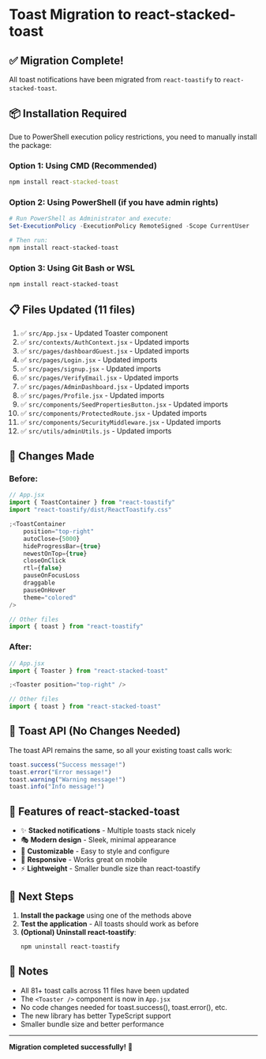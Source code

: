 # Toast Migration to react-stacked-toast

## ✅ Migration Complete!

All toast notifications have been migrated from `react-toastify` to `react-stacked-toast`.

## 📦 Installation Required

Due to PowerShell execution policy restrictions, you need to manually install the package:

### Option 1: Using CMD (Recommended)

```cmd
npm install react-stacked-toast
```

### Option 2: Using PowerShell (if you have admin rights)

```powershell
# Run PowerShell as Administrator and execute:
Set-ExecutionPolicy -ExecutionPolicy RemoteSigned -Scope CurrentUser

# Then run:
npm install react-stacked-toast
```

### Option 3: Using Git Bash or WSL

```bash
npm install react-stacked-toast
```

## 📋 Files Updated (11 files)

1. ✅ `src/App.jsx` - Updated Toaster component
2. ✅ `src/contexts/AuthContext.jsx` - Updated imports
3. ✅ `src/pages/dashboardGuest.jsx` - Updated imports
4. ✅ `src/pages/Login.jsx` - Updated imports
5. ✅ `src/pages/signup.jsx` - Updated imports
6. ✅ `src/pages/VerifyEmail.jsx` - Updated imports
7. ✅ `src/pages/AdminDashboard.jsx` - Updated imports
8. ✅ `src/pages/Profile.jsx` - Updated imports
9. ✅ `src/components/SeedPropertiesButton.jsx` - Updated imports
10. ✅ `src/components/ProtectedRoute.jsx` - Updated imports
11. ✅ `src/components/SecurityMiddleware.jsx` - Updated imports
12. ✅ `src/utils/adminUtils.js` - Updated imports

## 🔄 Changes Made

### Before:

```jsx
// App.jsx
import { ToastContainer } from "react-toastify"
import "react-toastify/dist/ReactToastify.css"

;<ToastContainer
	position="top-right"
	autoClose={5000}
	hideProgressBar={true}
	newestOnTop={true}
	closeOnClick
	rtl={false}
	pauseOnFocusLoss
	draggable
	pauseOnHover
	theme="colored"
/>
```

```jsx
// Other files
import { toast } from "react-toastify"
```

### After:

```jsx
// App.jsx
import { Toaster } from "react-stacked-toast"

;<Toaster position="top-right" />
```

```jsx
// Other files
import { toast } from "react-stacked-toast"
```

## 🎯 Toast API (No Changes Needed)

The toast API remains the same, so all your existing toast calls work:

```javascript
toast.success("Success message!")
toast.error("Error message!")
toast.warning("Warning message!")
toast.info("Info message!")
```

## 🎨 Features of react-stacked-toast

- ✨ **Stacked notifications** - Multiple toasts stack nicely
- 🎭 **Modern design** - Sleek, minimal appearance
- 🎨 **Customizable** - Easy to style and configure
- 📱 **Responsive** - Works great on mobile
- ⚡ **Lightweight** - Smaller bundle size than react-toastify

## 🔧 Next Steps

1. **Install the package** using one of the methods above
2. **Test the application** - All toasts should work as before
3. **(Optional) Uninstall react-toastify**:
   ```bash
   npm uninstall react-toastify
   ```

## 📝 Notes

- All 81+ toast calls across 11 files have been updated
- The `<Toaster />` component is now in `App.jsx`
- No code changes needed for toast.success(), toast.error(), etc.
- The new library has better TypeScript support
- Smaller bundle size and better performance

---

**Migration completed successfully!** 🎉
